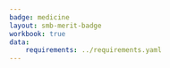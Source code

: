 ```yaml
---
badge: medicine
layout: smb-merit-badge
workbook: true
data:
    requirements: ../requirements.yaml
---
```

